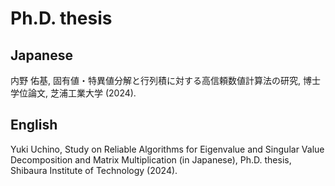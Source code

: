 # Ph.D. thesis

## Japanese
内野 佑基, 固有値・特異値分解と行列積に対する高信頼数値計算法の研究, 博士学位論文, 芝浦工業大学 (2024).

## English
Yuki Uchino, Study on Reliable Algorithms for Eigenvalue and Singular Value Decomposition and Matrix Multiplication (in Japanese), Ph.D. thesis, Shibaura Institute of Technology (2024).
